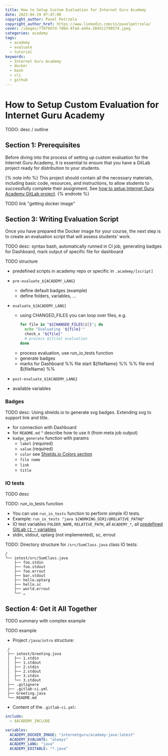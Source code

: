 ```yaml
---
title: How to Setup Custom Evaluation for Internet Guru Academy
date: 2023-04-29 07:47:00
copyright_author: Pavel Petrzela
copyright_author_href: https://www.linkedin.com/in/pavelpetrzela/
cover: /images/77879d7d-7d6d-4fad-ad4a-204511798574.jpeg
categories: academy
tags:
  - academy
  - evaluate
  - tutorial
keywords:
  - Internet Guru Academy
  - docker
  - bash
  - cli
  - github
---
```


# How to Setup Custom Evaluation for Internet Guru Academy

TODO: desc / outline

## Section 1: Prerequisites

Before diving into the process of setting up custom evaluation for the Internet Guru Academy, it is essential to ensure that you have a GitLab project ready for distribution to your students.

{% note info %}
This project should contain all the necessary materials, including basic code, resources, and instructions, to allow students to successfully complete their assignment. See [how to setup Internet Guru Academy GitLab project](#TODO).
{% endnote %}

TODO link "getting docker image"

## Section 3: Writing Evaluation Script

Once you have prepared the Docker image for your course, the next step is to create an evaluation script that will assess students' work.

TODO desc: syntax bash, automatically runned in CI job, generating badges for Dashboard, mark output of specific file for dashboard

TODO structure

 - predefined scripts in academy repo or specific in `.academy/[script]`
 - `pre-evaluate_${ACADEMY_LANG}`
   - define default badges (example)
   - define folders, variables, ...
 - `evaluate_${ACADEMY_LANG}`
   - using CHANGED_FILES you can loop over files, e.g.
     ```sh
     for file in "${CHANGED_FILES[@]}"; do
       echo "Evaluating '${file}'"
       check_x "${file}"
       # process ${file} evaluation
     done
     ```
   - process evaluation, use run_io_tests function
   - generate badges
   - marks for Dashboard
   %% file start ${fileName} %%
   %% file end ${fileName} %%
 - `post-evaluate_${ACADEMY_LANG}`

 - available variables

### Badges

TODO desc: Using shields.io to generate svg badges. Extending svg to support link and title.

 - for connection with Dashboard
 - for `README.md`
 ^ describe how to use it (from meta job output)
 - `badge_generate` function with params
   - `label` (required)
   - `value` (required)
   - `color` see [Shields.io Colors section](https://shields.io#colors)
   - `file name`
   - `link`
   - `title`

### IO tests

TODO desc

TODO: run_io_tests function
 - You can use `run_io_tests` function to perform simple IO tests.
 - Example: `run_io_tests "java ${WORKING_DIR}/@RELATIVE_PATH@"`
 - IO test variables `FOLDER_NAME`, `RELATIVE_PATH`, all `ACADEMY_*`, all [predefined GitLab `CI_*` variables](https://docs.gitlab.com/ee/ci/variables/predefined_variables.html)
 - stdin, stdout, optarg (not implemented), sc, errout

TODO: Directory structure for `/src/SumClass.java` class IO tests:

```
/
└── iotest/src/SumClass.java
    ├── foo.stdin
    ├── foo.stdout
    ├── foo.errout
    ├── bar.stdout
    ├── hello.optarg
    ├── hello.sc
    ├── world.errout
    └── …
```

## Section 4: Get it All Together

TODO summary with complex example

TODO example

 - Project `/java/intro` structure:

```plaintext
 /
 ├── iotest/Greeting.java
 │  ├── 1.stdin
 │  ├── 1.stdout
 │  ├── 2.stdin
 │  ├── 2.stdout
 │  ├── 3.stdin
 │  └── 3.stdout
 ├── .gitignore
 ├── .gitlab-ci.yml
 ├── Greeting.java
 └── README.md
```

- Content of the `.gitlab-ci.yml`:

```yaml
include:
  - $ACADEMY_INCLUDE

variables:
  ACADEMY_DOCKER_IMAGE: "internetguru/academy-java:latest"
  ACADEMY_EVALUATE: "always"
  ACADEMY_LANG: "java"
  ACADEMY_EDITABLE: "*.java"
```


